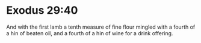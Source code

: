# Exodus 29:40

And with the first lamb a tenth measure of fine flour mingled with a fourth of a hin of beaten oil, and a fourth of a hin of wine for a drink offering.
